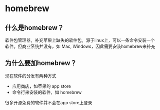 # homebrew

## 什么是homebrew？

软件包管理器，补充苹果上缺失的软件包，源于linux上，可以一条命令安装一个软件。但商业系统并没有，如 Mac, Windows，因此需要安装homebrew来补充

## 为什么要加homebrew？

现在软件的分发有两种方式
- 应用商店，如苹果的 app store
- 命令行来安装的软件，如 homebrew

很多开源免费的软件并不会在app store上登录